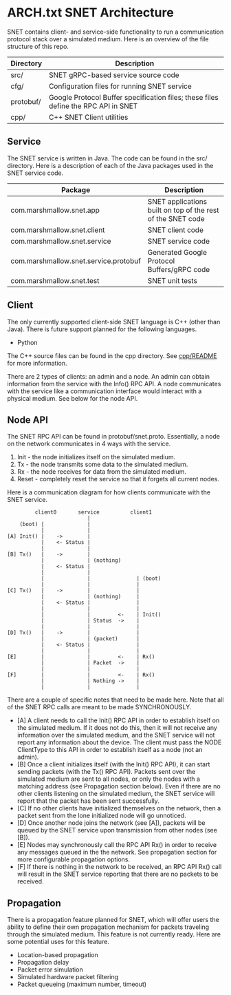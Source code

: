 ARCH.txt
SNET Architecture
==================

SNET contains client- and service-side functionality to run a communication
protocol stack over a simulated medium. Here is an overview of the file
structure of this repo.

| Directory | Description |
| --------- | ----------- |
| src/      | SNET gRPC-based service source code |
| cfg/      | Configuration files for running SNET service |
| protobuf/ | Google Protocol Buffer specification files; these files define the RPC API in SNET |
| cpp/      | C++ SNET Client utilities |


Service
-------
The SNET service is written in Java. The code can be found in the src/
directory. Here is a description of each of the Java packages used in the SNET
service code.
 
| Package | Description |
| ------- | ----------- |
| com.marshmallow.snet.app              | SNET applications built on top of the rest of the SNET code |
| com.marshmallow.snet.client           | SNET client code |
| com.marshmallow.snet.service          | SNET service code |
| com.marshmallow.snet.service.protobuf | Generated Google Protocol Buffers/gRPC code | 
| com.marshmallow.snet.test             | SNET unit tests |

Client
------
The only currently supported client-side SNET language is C++ (other than Java).
There is future support planned for the following languages.
- Python

The C++ source files can be found in the cpp directory. See
[cpp/README](cpp/README) for more information.

There are 2 types of clients: an admin and a node. An admin can obtain
information from the service with the Info() RPC API. A node communicates
with the service like a communication interface would interact with a physical
medium. See below for the node API.

Node API
---
The SNET RPC API can be found in protobuf/snet.proto. Essentially, a node on the
network communicates in 4 ways with the service.
1. Init  - the node initializes itself on the simulated medium.
2. Tx    - the node transmits some data to the simulated medium.
3. Rx    - the node receives for data from the simulated medium.
4. Reset - completely reset the service so that it forgets all current nodes.

Here is a communication diagram for how clients communicate with the SNET
service.
```
         client0       service          client1
                          |
    (boot) |              |
           |              |
[A] Init() |    ->        |
           |    <- Status |
           |              |
[B] Tx()   |    ->        |
           |              | (nothing)
           |    <- Status |
           |              |
           |              |               | (boot)
           |              |               |
[C] Tx()   |    ->        |               |
           |              | (nothing)     |
           |    <- Status |               |
           |              |               |
           |              |         <-    | Init()
           |              | Status  ->    |
           |              |               |
[D] Tx()   |    ->        |               |
           |              | (packet)      |
           |    <- Status |               |
           |              |               |
[E]        |              |         <-    | Rx()
           |              | Packet  ->    |
           |              |               |
[F]        |              |         <-    | Rx()
           |              | Nothing ->    |
           |              |               |
```
There are a couple of specific notes that need to be made here. Note that all of
the SNET RPC calls are meant to be made SYNCHRONOUSLY.
- [A] A client needs to call the Init() RPC API in order to establish itself on
      the simulated medium. If it does not do this, then it will not receive any
      information over the simulated medium, and the SNET service will not report
      any information about the device. The client must pass the NODE ClientType
      to this API in order to establish itself as a node (not an admin).
- [B] Once a client initializes itself (with the Init() RPC API), it can start
      sending packets (with the Tx() RPC API). Packets sent over the simulated
      medium are sent to all nodes, or only the nodes with a matching address
      (see Propagation section below). Even if there are no other clients
      listening on the simulated medium, the SNET service will report that the
      packet has been sent successfully.
- [C] If no other clients have initialized themselves on the network, then a
      packet sent from the lone initialized node will go unnoticed.
- [D] Once another node joins the network (see [A]), packets will be queued by
      the SNET service upon transmission from other nodes (see [B]).
- [E] Nodes may synchronously call the RPC API Rx() in order to receive any
      messages queued in the the network. See propagation section for more
      configurable propagation options.
- [F] If there is nothing in the network to be received, an RPC API Rx() call
      will result in the SNET service reporting that there are no packets to be
      received.

Propagation
-----------
There is a propagation feature planned for SNET, which will offer users the
ability to define their own propagation mechanism for packets traveling through
the simulated medium. This feature is not currently ready. Here are some
potential uses for this feature.
- Location-based propagation
- Propagation delay
- Packet error simulation
- Simulated hardware packet filtering
- Packet queueing (maximum number, timeout)